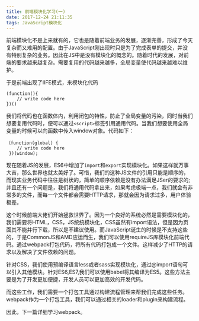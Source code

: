 ```yaml
---
title: 前端模块化学习(一)
date: 2017-12-24 21:11:35
tags: JavaScript模块化
---
```

前端模块化不是上来就有的，它也是随着前端业务的发展，逐渐完善，形成了今天复杂而又难用的配置。由于JavaScript刚出现时只是为了完成表单的提交，并没有特别复杂的业务。因此在JS中是没有模块化的概念的。随着时代的发展，对前端的要求越来越复杂。需要复用的代码越来越多，全局变量使代码越来越难以维护。

于是前端出现了IIFE模式，来模块化代码

	(function(){
		// write code here  
	})()
	
我们将代码也在函数体内，利用闭包的特性，防止了全局变量的污染，同时当我们想要复用代码时，便可以通过`<script>`标签引用通用代码。当我们想要使用全局变量的时候可以向函数中传入window对象。代码如下：

	（function(global) {
		// write code here
	 })(window);
	 
现在随着JS的发展，ES6中增加了`import`和`export`实现模块化。如果这样就万事大吉，那么世界也就太美好了。可惜，我们的这种JS文件的引用只能是顺序的，而现实业务代码中往往是树状的，简单的顺序依赖是没有办法满足JSer的要求的; 并且还有一个问题是，我们将通用代码拿出来，如果考虑极端一点，我们就会有非常多的文件，而每一个文件都会需要HTTP请求，那就会因为请求过多，用户体验极差。

这个时候前端大佬们开始拯救世界了。因为一个良好的系统必然是需要模块化的，我们需要将HTML，CSS，JS统统模块化，CSS虽然有import语法，但是因为页面其不能并行下载，所以是不建议使用。而JavaScript诞生的时候是不支持这些的，于是CommonJS和AMD应运而生，我们可以使用requireJS库模块化前端代码。通过webpack打包代码，将所有代码打包成一个文件。这样减少了HTTP的请求以及解决了文件依赖的问题。

针对CSS，我们使用预编译语言less或者sass实现模块化，通过@import语句可以引入其他模块。针对ES6,ES7,我们可以使用babel将其编译为ES5。这些方法主要是为了开发更加便捷，开发人员可以更加高效的开发代码。


而这些工作，我们需要一个打包工具通过构建流程管理来帮我们完成这些任务。webpack作为一个打包工具，我们可以通过相关的loader和plugin来构建流程。

因此，下一篇详细学习webpack。


